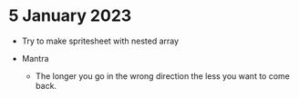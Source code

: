 # 5 January 2023

* Try to make spritesheet with nested array

* Mantra
  * The longer you go in the wrong direction the less you want to come back.